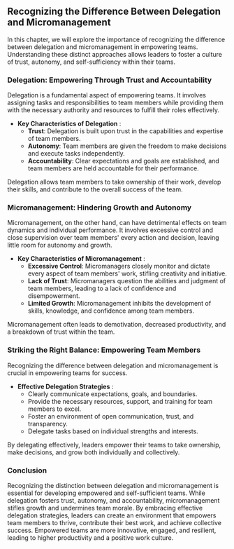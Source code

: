 Recognizing the Difference Between Delegation and Micromanagement
----------------------------------------------------------------------------

In this chapter, we will explore the importance of recognizing the difference between delegation and micromanagement in empowering teams. Understanding these distinct approaches allows leaders to foster a culture of trust, autonomy, and self-sufficiency within their teams.

### Delegation: Empowering Through Trust and Accountability

Delegation is a fundamental aspect of empowering teams. It involves assigning tasks and responsibilities to team members while providing them with the necessary authority and resources to fulfill their roles effectively.

* **Key Characteristics of Delegation** :
  * **Trust**: Delegation is built upon trust in the capabilities and expertise of team members.
  * **Autonomy**: Team members are given the freedom to make decisions and execute tasks independently.
  * **Accountability**: Clear expectations and goals are established, and team members are held accountable for their performance.

Delegation allows team members to take ownership of their work, develop their skills, and contribute to the overall success of the team.

### Micromanagement: Hindering Growth and Autonomy

Micromanagement, on the other hand, can have detrimental effects on team dynamics and individual performance. It involves excessive control and close supervision over team members' every action and decision, leaving little room for autonomy and growth.

* **Key Characteristics of Micromanagement** :
  * **Excessive Control**: Micromanagers closely monitor and dictate every aspect of team members' work, stifling creativity and initiative.
  * **Lack of Trust**: Micromanagers question the abilities and judgment of team members, leading to a lack of confidence and disempowerment.
  * **Limited Growth**: Micromanagement inhibits the development of skills, knowledge, and confidence among team members.

Micromanagement often leads to demotivation, decreased productivity, and a breakdown of trust within the team.

### Striking the Right Balance: Empowering Team Members

Recognizing the difference between delegation and micromanagement is crucial in empowering teams for success.

* **Effective Delegation Strategies** :
  * Clearly communicate expectations, goals, and boundaries.
  * Provide the necessary resources, support, and training for team members to excel.
  * Foster an environment of open communication, trust, and transparency.
  * Delegate tasks based on individual strengths and interests.

By delegating effectively, leaders empower their teams to take ownership, make decisions, and grow both individually and collectively.

### Conclusion

Recognizing the distinction between delegation and micromanagement is essential for developing empowered and self-sufficient teams. While delegation fosters trust, autonomy, and accountability, micromanagement stifles growth and undermines team morale. By embracing effective delegation strategies, leaders can create an environment that empowers team members to thrive, contribute their best work, and achieve collective success. Empowered teams are more innovative, engaged, and resilient, leading to higher productivity and a positive work culture.
